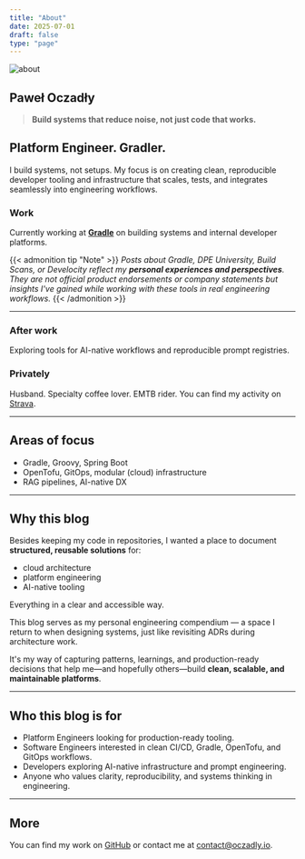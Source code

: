 ```yaml
---
title: "About"
date: 2025-07-01
draft: false
type: "page"
---
```


![about](/featured-image.jpeg)

## Paweł Oczadły

> **Build systems that reduce noise, not just code that works.**

## Platform Engineer. Gradler.

I build systems, not setups. My focus is on creating clean, reproducible developer tooling and infrastructure that scales, tests, and integrates seamlessly into engineering workflows.

### Work

Currently working at **[Gradle](https://gradle.org/)** on building systems and internal developer platforms.

{{< admonition tip "Note" >}}
*Posts about Gradle, DPE University, Build Scans, or Develocity reflect my **personal experiences and perspectives**. They are not official product endorsements or company statements but insights I've gained while working with these tools in real engineering workflows.*
{{< /admonition >}}

---

### After work

Exploring tools for AI-native workflows and reproducible prompt registries.

### Privately

Husband. Specialty coffee lover. EMTB rider. You can find my activity on [Strava](https://www.strava.com/athletes/67135909).

---

## Areas of focus

* Gradle, Groovy, Spring Boot
* OpenTofu, GitOps, modular (cloud) infrastructure
* RAG pipelines, AI-native DX

---

## Why this blog

Besides keeping my code in repositories, I wanted a place to document **structured, reusable solutions** for:

* cloud architecture
* platform engineering
* AI-native tooling

Everything in a clear and accessible way.

This blog serves as my personal engineering compendium — a space I return to when designing systems, just like revisiting ADRs during architecture work.

It's my way of capturing patterns, learnings, and production-ready decisions that help me—and hopefully others—build **clean, scalable, and maintainable platforms**.

---

## Who this blog is for

* Platform Engineers looking for production-ready tooling.
* Software Engineers interested in clean CI/CD, Gradle, OpenTofu, and GitOps workflows.
* Developers exploring AI-native infrastructure and prompt engineering.
* Anyone who values clarity, reproducibility, and systems thinking in engineering.

---

## More

You can find my work on [GitHub](https://github.com/paweloczadly) or contact me at [contact@oczadly.io](mailto:contact@oczadly.io).
